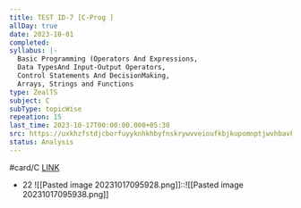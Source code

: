 ```yaml
---
title: TEST ID-7 [C-Prog ]
allDay: true
date: 2023-10-01
completed: 
syllabus: |-
  Basic Programming (Operators And Expressions, 
  Data TypesAnd Input-Output Operators, 
  Control Statements And DecisionMaking, 
  Arrays, Strings and Functions
type: ZealTS
subject: C
subType: topicWise
repeation: 15
last_time: 2023-10-17T00:00:00.000+05:30
src: https://uxkhzfstdjcborfuyyknhkhbyfnskrywvveioufkbjkupomnptjwvhbavkysuhi.vercel.app/solution.html?testId=623af8b6f32ee520e9b026da&test_id=17
status: Analysis
---
```

#card/C
[LINK](https://uxkhzfstdjcborfuyyknhkhbyfnskrywvveioufkbjkupomnptjwvhbavkysuhi.vercel.app/solution.html?testId=623af8b6f32ee520e9b026da&test_id=17)
- 22 ![[Pasted image 20231017095928.png]]::![[Pasted image 20231017095938.png]]